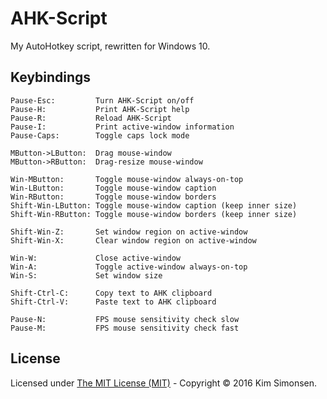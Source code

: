 # AHK-Script
My AutoHotkey script, rewritten for Windows 10.

## Keybindings
	Pause-Esc:         Turn AHK-Script on/off
	Pause-H:           Print AHK-Script help
	Pause-R:           Reload AHK-Script
	Pause-I:           Print active-window information
	Pause-Caps:        Toggle caps lock mode

	MButton->LButton:  Drag mouse-window
	MButton->RButton:  Drag-resize mouse-window

	Win-MButton:       Toggle mouse-window always-on-top
	Win-LButton:       Toggle mouse-window caption
	Win-RButton:       Toggle mouse-window borders
	Shift-Win-LButton: Toggle mouse-window caption (keep inner size)
	Shift-Win-RButton: Toggle mouse-window borders (keep inner size)

	Shift-Win-Z:       Set window region on active-window
	Shift-Win-X:       Clear window region on active-window

	Win-W:             Close active-window
	Win-A:             Toggle active-window always-on-top
	Win-S:             Set window size

	Shift-Ctrl-C:      Copy text to AHK clipboard
	Shift-Ctrl-V:      Paste text to AHK clipboard

	Pause-N:           FPS mouse sensitivity check slow
	Pause-M:           FPS mouse sensitivity check fast

## License
Licensed under [The MIT License (MIT)](https://opensource.org/licenses/MIT) - Copyright &copy; 2016 Kim Simonsen.
